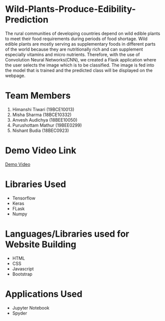 # Wild-Plants-Produce-Edibility-Prediction
The rural communities of developing countries depend on wild edible plants to meet their food requirements during periods of food shortage. Wild edible plants are mostly serving as supplementary foods in different parts of the world because they are nutritionally rich and can supplement especially vitamins and micro nutrients. Therefore, with the use of Convolution Neural Networks(CNN), we created a Flask application where the user selects the image which is to be classified. The image is fed into the model that is trained and the predicted class will be displayed on the webpage. 

# Team Members
1. Himanshi Tiwari (19BCE10013)
2. Misha Sharma (18BCE10332)
3. Anvesh Audichya (18BEE10050)
4. Purushottam Mathur (19BEE0299)
5. Nishant Budia (18BEC0923)

# Demo Video Link
[Demo Video](https://drive.google.com/drive/u/1/folders/1iCaDeMwyeCOAZBlpi7TAsc-9ROC4KtPy)

# Libraries Used
* Tensorflow
* Keras
* FLask
* Numpy

# Languages/Libraries used for Website Building
* HTML
* CSS
* Javascript
* Bootstrap

# Applications Used
* Jupyter Notebook
* Spyder
